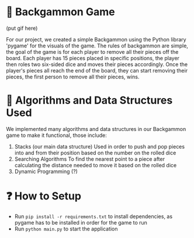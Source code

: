 # 🎲 Backgammon Game
(put gif here)

For our project, we created a simple Backgammon using the Python library 'pygame' for the visuals of the game. The rules of backgammon are simple, the goal of the game is for each player to remove all their pieces off the board. Each player has 15 pieces placed in specific positions, the player then roles two six-sided dice and moves their pieces accordingly. Once the player's pieces all reach the end of the board, they can start removing their pieces, the first person to remove all their pieces, wins.


# 🌟 Algorithms and Data Structures Used
We implemented many algorithms and data structures in our Backgammon game to make it functional, those include:
1. Stacks (our main data structure)
   Used in order to push and pop pieces into and from their position based on the number on the rolled dice
2. Searching Algorithms
   To find the nearest point to a piece after calculating the distance needed to move it based on the rolled dice
3. Dynamic Programming (?)


# ❓ How to Setup

- Run `pip install -r requirements.txt` to install dependencies, as pygame has to be installed in order for the game to run
- Run `python main.py` to start the application
